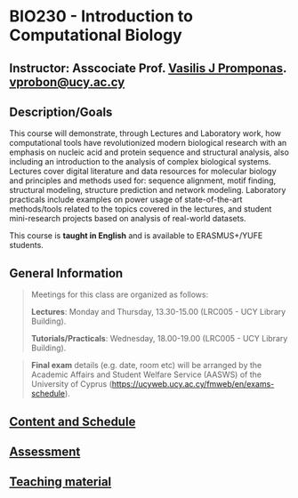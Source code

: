 # BIO230 - Introduction to Computational Biology

## Instructor: Asscociate Prof. [Vasilis J Promponas](https://www.ucy.ac.cy/dir/el/component/comprofiler/userprofile/vprobon). [vprobon@ucy.ac.cy](mailto:vprobon@ucy.ac.cy)

##  Description/Goals 
This course will demonstrate, through Lectures and Laboratory work, how computational tools have revolutionized modern biological research with an emphasis on nucleic acid and protein sequence and structural analysis, also including an introduction to the analysis of complex biological systems. 
Lectures cover digital literature and data resources for molecular biology and principles and methods used for: sequence alignment, motif finding, structural modeling, structure prediction and network modeling. Laboratory practicals include examples on power usage of state-of-the-art methods/tools related to the topics covered in the lectures, and student mini-research projects based on analysis of real-world datasets. 

This course is **taught in English** and is available to ERASMUS+/YUFE students.

## General Information
>Meetings for this class are organized as follows:
>
>**Lectures**: Monday and Thursday, 13.30-15.00 (LRC005 - UCY Library Building).
>
>**Tutorials/Practicals**: Wednesday, 18.00-19.00 (LRC005 - UCY Library Building).
>

>**Final exam** details (e.g. date, room etc) will be arranged by the Academic Affairs and Student Welfare Service (AASWS) of the University of Cyprus (https://ucyweb.ucy.ac.cy/fmweb/en/exams-schedule). 


## [Content and Schedule](content.md)
## [Assessment](assessment.md)
## [Teaching material](material.md)


